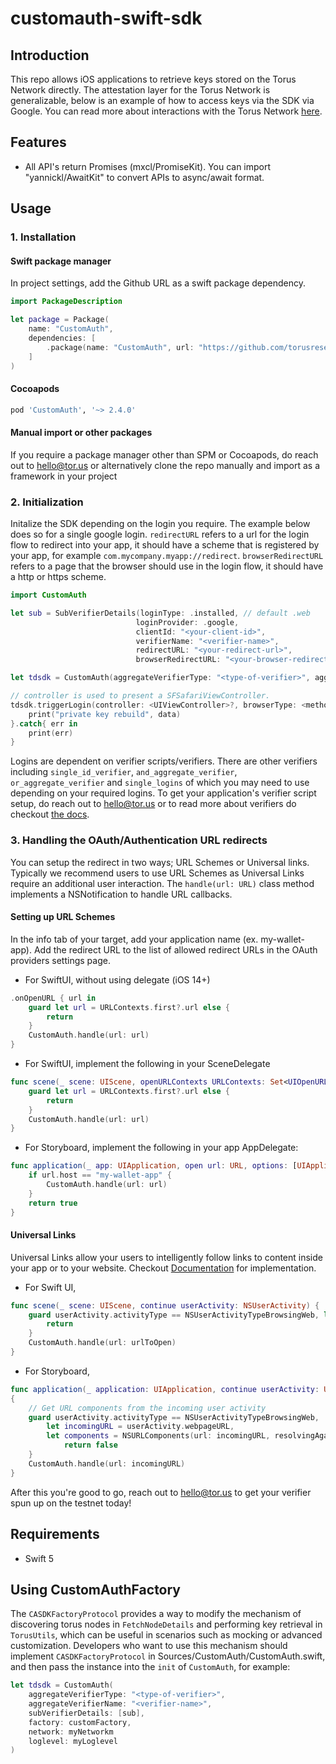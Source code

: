 # customauth-swift-sdk

## Introduction

This repo allows iOS applications to retrieve keys stored on the Torus Network directly. The attestation layer for the Torus Network is generalizable, below is an example of how to access keys via the SDK via Google. You can read more about interactions with the Torus Network [here](https://medium.com/toruslabs/key-assignments-resolution-and-retrieval-afb984500612).

## Features

- All API's return Promises (mxcl/PromiseKit). You can import "yannickl/AwaitKit" to convert APIs to async/await format.

## Usage
### 1. Installation

#### Swift package manager
In project settings, add the Github URL as a swift package dependency.
```swift
import PackageDescription

let package = Package(
    name: "CustomAuth", 
    dependencies: [
        .package(name: "CustomAuth", url: "https://github.com/torusresearch/customauth-swift-sdk", from: "2.4.0"))
    ]
)
```

#### Cocoapods
```ruby
pod 'CustomAuth', '~> 2.4.0'
```

#### Manual import or other packages

If you require a package manager other than SPM or Cocoapods, do reach out to hello@tor.us or alternatively clone the repo manually and import as a framework in your project

### 2. Initialization

Initalize the SDK depending on the login you require. The example below does so for a single google login. `redirectURL` refers to a url for the login flow to redirect into your app, it should have a scheme that is registered by your app, for example `com.mycompany.myapp://redirect`. `browserRedirectURL` refers to a page that the browser should use in the login flow, it should have a http or https scheme.
```swift
import CustomAuth

let sub = SubVerifierDetails(loginType: .installed, // default .web
                            loginProvider: .google,
                            clientId: "<your-client-id>",
                            verifierName: "<verifier-name>",
                            redirectURL: "<your-redirect-url>",
                            browserRedirectURL: "<your-browser-redirect-url>")

let tdsdk = CustomAuth(aggregateVerifierType: "<type-of-verifier>", aggregateVerifierName: "<verifier-name>", subVerifierDetails: [sub], network: <etherum-network-to-use>)

// controller is used to present a SFSafariViewController.
tdsdk.triggerLogin(controller: <UIViewController>?, browserType: <method-of-opening-browser>, modalPresentationStyle: <style-of-modal>).done{ data in
    print("private key rebuild", data)
}.catch{ err in
    print(err)
}
```
Logins are dependent on verifier scripts/verifiers. There are other verifiers including `single_id_verifier`, `and_aggregate_verifier`, `or_aggregate_verifier` and `single_logins` of which you may need to use depending on your required logins. To get your application's verifier script setup, do reach out to hello@tor.us or to read more about verifiers do checkout [the docs](https://docs.tor.us/customauth/supported-authenticators-verifiers). 

### 3. Handling the OAuth/Authentication URL redirects 

You can setup the redirect in two ways; URL Schemes or Universal links. Typically we recommend users to use URL Schemes as Universal Links require an additional user interaction. The `handle(url: URL)` class method implements a NSNotification to handle URL callbacks.

#### Setting up URL Schemes

In the info tab of your target, add your application name (ex. my-wallet-app). Add the redirect URL to the list of allowed redirect URLs in the OAuth providers settings page.

- For SwiftUI, without using delegate (iOS 14+)
```swift
.onOpenURL { url in
    guard let url = URLContexts.first?.url else {
        return
    }
    CustomAuth.handle(url: url)
}
```

- For SwiftUI, implement the following in your SceneDelegate
```swift
func scene(_ scene: UIScene, openURLContexts URLContexts: Set<UIOpenURLContext>) {
    guard let url = URLContexts.first?.url else {
        return
    }
    CustomAuth.handle(url: url)
}
```

- For Storyboard, implement the following in your app AppDelegate:
```swift
func application(_ app: UIApplication, open url: URL, options: [UIApplication.OpenURLOptionsKey : Any] = [:]) -> Bool {
    if url.host == "my-wallet-app" {
        CustomAuth.handle(url: url)
    }
    return true
}
```

#### Universal Links

Universal Links allow your users to intelligently follow links to content inside your app or to your website. Checkout [Documentation](https://developer.apple.com/ios/universal-links/) for implementation. 
- For Swift UI,
```swift
func scene(_ scene: UIScene, continue userActivity: NSUserActivity) {
    guard userActivity.activityType == NSUserActivityTypeBrowsingWeb, let urlToOpen = userActivity.webpageURL else {
        return
    }
    CustomAuth.handle(url: urlToOpen)
}
```

- For Storyboard,
```swift
func application(_ application: UIApplication, continue userActivity: UIUserActivity, restorationHandler: @escaping ([UIUserActivityRestoring]?) -> Void) -> Bool
{
    // Get URL components from the incoming user activity
    guard userActivity.activityType == NSUserActivityTypeBrowsingWeb,
        let incomingURL = userActivity.webpageURL,
        let components = NSURLComponents(url: incomingURL, resolvingAgainstBaseURL: true) else {
            return false
    }
    CustomAuth.handle(url: incomingURL)
}

```

After this you're good to go, reach out to hello@tor.us to get your verifier spun up on the testnet today!

## Requirements
- Swift 5

## Using CustomAuthFactory

The `CASDKFactoryProtocol` provides a way to modify the mechanism of discovering torus nodes in `FetchNodeDetails` and performing key retrieval in `TorusUtils`, which can be useful in scenarios such as mocking or advanced customization. Developers who want to use this mechanism should implement `CASDKFactoryProtocol` in Sources/CustomAuth/CustomAuth.swift, and then pass the instance into the `init` of `CustomAuth`, for example:

```swift
let tdsdk = CustomAuth(
    aggregateVerifierType: "<type-of-verifier>", 
    aggregateVerifierName: "<verifier-name>", 
    subVerifierDetails: [sub],
    factory: customFactory,
    network: myNetworkm
    loglevel: myLoglevel
)
```
